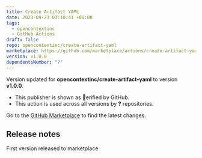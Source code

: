 ```yaml
---
title: Create Artifact YAML
date: 2023-09-23 03:10:41 +00:00
tags:
  - opencontextinc
  - GitHub Actions
draft: false
repo: opencontextinc/create-artifact-yaml
marketplace: https://github.com/marketplace/actions/create-artifact-yaml
version: v1.0.0
dependentsNumber: "?"
---
```



Version updated for **opencontextinc/create-artifact-yaml** to version **v1.0.0**.
- This publisher is shown as erified by GitHub.
- This action is used across all versions by **?** repositories.

Go to the [GitHub Marketplace](https://github.com/marketplace/actions/create-artifact-yaml) to find the latest changes.

## Release notes

First version released to marketplace
